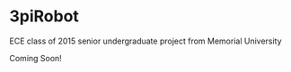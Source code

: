 3piRobot
========

ECE class of 2015 senior undergraduate project from Memorial University

Coming Soon!
